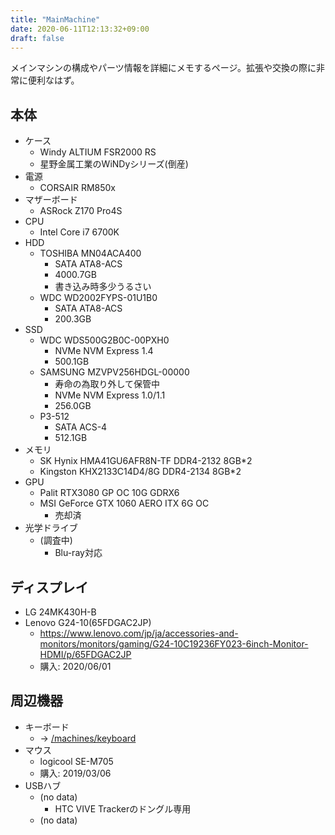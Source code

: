 ```yaml
---
title: "MainMachine"
date: 2020-06-11T12:13:32+09:00
draft: false
---
```


メインマシンの構成やパーツ情報を詳細にメモするページ。拡張や交換の際に非常に便利なはず。

## 本体
* ケース
  * Windy ALTIUM FSR2000 RS
  * 星野金属工業のWiNDyシリーズ(倒産)
* 電源
  * CORSAIR RM850x
* マザーボード
  * ASRock Z170 Pro4S
* CPU
  * Intel Core i7 6700K
* HDD
  * TOSHIBA MN04ACA400
    * SATA ATA8-ACS
    * 4000.7GB
    * 書き込み時多少うるさい
  * WDC WD2002FYPS-01U1B0
    * SATA ATA8-ACS
    * 200.3GB
* SSD
  * WDC WDS500G2B0C-00PXH0
    * NVMe NVM Express 1.4
    * 500.1GB
  * SAMSUNG MZVPV256HDGL-00000
    * 寿命の為取り外して保管中
    * NVMe NVM Express 1.0/1.1
    * 256.0GB
  * P3-512
    * SATA ACS-4
    * 512.1GB
* メモリ
  * SK Hynix HMA41GU6AFR8N-TF DDR4-2132 8GB*2
  * Kingston KHX2133C14D4/8G DDR4-2134 8GB*2
* GPU
  * Palit RTX3080 GP OC 10G GDRX6
  * MSI GeForce GTX 1060 AERO ITX 6G OC
    * 売却済
* 光学ドライブ
  * (調査中)
    * Blu-ray対応

## ディスプレイ
* LG 24MK430H-B
* Lenovo G24-10(65FDGAC2JP)
  * https://www.lenovo.com/jp/ja/accessories-and-monitors/monitors/gaming/G24-10C19236FY023-6inch-Monitor-HDMI/p/65FDGAC2JP
  * 購入: 2020/06/01

## 周辺機器
* キーボード
  * → [/machines/keyboard](/machines/keyboard)
* マウス
  * logicool SE-M705
  * 購入: 2019/03/06
* USBハブ
  * (no data)
    * HTC VIVE Trackerのドングル専用
  * (no data)
